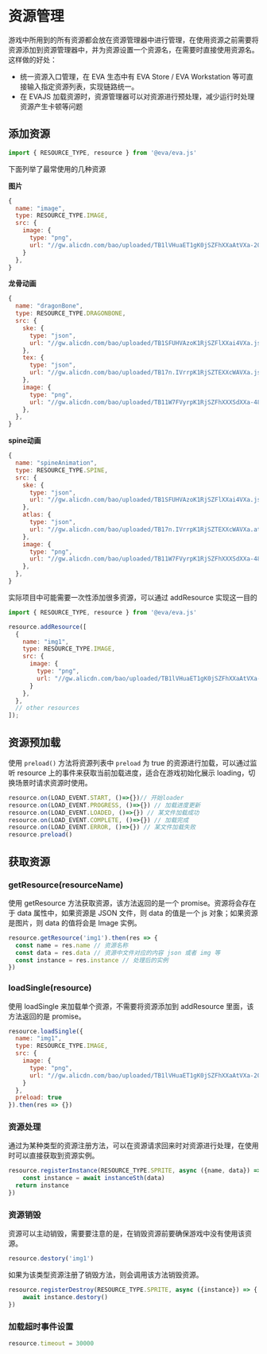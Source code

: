 # 资源管理

游戏中所用到的所有资源都会放在资源管理器中进行管理，在使用资源之前需要将资源添加到资源管理器中，并为资源设置一个资源名，在需要时直接使用资源名。这样做的好处：

- 统一资源入口管理，在 EVA 生态中有 EVA Store / EVA Workstation 等可直接输入指定资源列表，实现链路统一。
- 在 EVAJS 加载资源时，资源管理器可以对资源进行预处理，减少运行时处理资源产生卡顿等问题

## 添加资源

```js
import { RESOURCE_TYPE, resource } from '@eva/eva.js'
```

下面列举了最常使用的几种资源

**图片**

```js
{
  name: "image",
  type: RESOURCE_TYPE.IMAGE,
  src: {
    image: {
      type: "png",
      url: "//gw.alicdn.com/bao/uploaded/TB1lVHuaET1gK0jSZFhXXaAtVXa-200-200.png"
    }
  },
}
```

**龙骨动画**

```js
{
  name: "dragonBone",
  type: RESOURCE_TYPE.DRAGONBONE, 
  src: { 
    ske: {
      type: "json", 
      url: "//gw.alicdn.com/bao/uploaded/TB1SFUHVAzoK1RjSZFlXXai4VXa.json", 
    },
    tex: {
      type: "json",
      url: "//gw.alicdn.com/bao/uploaded/TB17n.IVrrpK1RjSZTEXXcWAVXa.json",
    },
    image: {
      type: "png",
      url: "//gw.alicdn.com/bao/uploaded/TB11W7FVyrpK1RjSZFhXXXSdXXa-489-886.png"
    },
  },
}
```

**spine动画**
```js
{
  name: "spineAnimation",
  type: RESOURCE_TYPE.SPINE,
  src: {
    ske: {
      type: "json",
      url: "//gw.alicdn.com/bao/uploaded/TB1SFUHVAzoK1RjSZFlXXai4VXa.json",
    },
    atlas: {
      type: "json",
      url: "//gw.alicdn.com/bao/uploaded/TB17n.IVrrpK1RjSZTEXXcWAVXa.atlas",
    },
    image: {
      type: "png",
      url: "//gw.alicdn.com/bao/uploaded/TB11W7FVyrpK1RjSZFhXXXSdXXa-489-886.png"
    },
  },
}
```

实际项目中可能需要一次性添加很多资源，可以通过 addResource 实现这一目的

```js
import { RESOURCE_TYPE, resource } from '@eva/eva.js'

resource.addResource([
  {
    name: "img1",
    type: RESOURCE_TYPE.IMAGE,
    src: {
      image: {
        type: "png",
        url: "//gw.alicdn.com/bao/uploaded/TB1lVHuaET1gK0jSZFhXXaAtVXa-200-200.png"
      }
    },
  },
  // other resources
]);
```

## 资源预加载

使用 `preload()` 方法将资源列表中 `preload` 为 true 的资源进行加载，可以通过监听 resource 上的事件来获取当前加载进度，适合在游戏初始化展示 loading，切换场景时请求资源时使用。


```js
resource.on(LOAD_EVENT.START, ()=>{})// 开始loader
resource.on(LOAD_EVENT.PROGRESS, ()=>{}) // 加载进度更新
resource.on(LOAD_EVENT.LOADED, ()=>{}) // 某文件加载成功
resource.on(LOAD_EVENT.COMPLETE, ()=>{}) // 加载完成
resource.on(LOAD_EVENT.ERROR, ()=>{}) // 某文件加载失败
resource.preload()
```

## 获取资源

### getResource(resourceName)

使用 getResource 方法获取资源，该方法返回的是一个 promise。资源将会存在于 data 属性中，如果资源是 JSON 文件，则 data 的值是一个 js 对象；如果资源是图片，则 data 的值将会是 Image 实例。

```ts
resource.getResource('img1').then(res => {
  const name = res.name // 资源名称
  const data = res.data // 资源中文件对应的内容 json 或者 img 等
  const instance = res.instance // 处理后的实例
})
```

### loadSingle(resource)

使用 loadSingle 来加载单个资源，不需要将资源添加到 addResource 里面，该方法返回的是 promise。

```js
resource.loadSingle({
  name: "img1",
  type: RESOURCE_TYPE.IMAGE,
  src: {
    image: {
      type: "png",
      url: "//gw.alicdn.com/bao/uploaded/TB1lVHuaET1gK0jSZFhXXaAtVXa-200-200.png"
    }
  },
  preload: true
}).then(res => {})
```

### 资源处理

通过为某种类型的资源注册方法，可以在资源请求回来时对资源进行处理，在使用时可以直接获取到资源实例。

```js
resource.registerInstance(RESOURCE_TYPE.SPRITE, async ({name, data}) => {
	const instance = await instanceSth(data)
  return instance
})
```

### 资源销毁

资源可以主动销毁，需要要注意的是，在销毁资源前要确保游戏中没有使用该资源。

```js
resource.destory('img1')
```

如果为该类型资源注册了销毁方法，则会调用该方法销毁资源。

```js
resource.registerDestroy(RESOURCE_TYPE.SPRITE, async ({instance}) => {
	await instance.destory()
})
```

### 加载超时事件设置

```js
resource.timeout = 30000
```

<br/>
<br/>
<br/>
<br/>
<br/>

